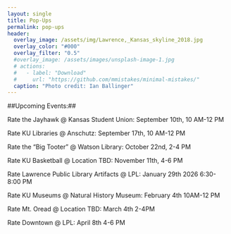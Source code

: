 ```yaml
---
layout: single
title: Pop-Ups
permalink: pop-ups
header:
  overlay_image: /assets/img/Lawrence,_Kansas_skyline_2018.jpg
  overlay_color: "#000"
  overlay_filter: "0.5"
  #overlay_image: /assets/images/unsplash-image-1.jpg
  # actions:
  #   - label: "Download"
  #     url: "https://github.com/mmistakes/minimal-mistakes/"
  caption: "Photo credit: Ian Ballinger"
---
```

##Upcoming Events:##

Rate the Jayhawk @ Kansas Student Union: September 10th, 10 AM-12 PM 

Rate KU Libraries @ Anschutz: September 17th, 10 AM-12 PM  

Rate the “Big Tooter” @ Watson Library: October 22nd, 2-4 PM 

Rate KU Basketball @ Location TBD: November 11th, 4-6 PM  

Rate Lawrence Public Library Artifacts @ LPL: January 29th 2026 6:30-8:00 PM 

Rate KU Museums @ Natural History Museum: February 4th 10AM-12 PM   

Rate Mt. Oread @ Location TBD: March 4th 2-4PM  

Rate Downtown @ LPL: April 8th 4-6 PM 
